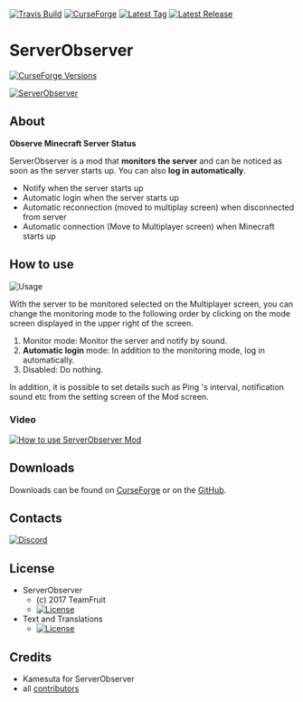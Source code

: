 [![Travis Build](https://img.shields.io/travis/Team-Fruit/ServerObserver.svg?label=Travis%20Build&style=flat)](https://travis-ci.org/Team-Fruit/ServerObserver)
[![CurseForge](http://cf.way2muchnoise.eu/serverobserver.svg)](https://minecraft.curseforge.com/projects/serverobserver)
[![Latest Tag](https://img.shields.io/github/tag/Team-Fruit/ServerObserver.svg?label=Latest%20Tag&style=flat)](https://github.com/Team-Fruit/ServerObserver/tags)
[![Latest Release](https://img.shields.io/github/release/Team-Fruit/ServerObserver.svg?label=Latest%20Release&style=flat)](https://github.com/Team-Fruit/ServerObserver/releases)

# ServerObserver

[![CurseForge Versions](http://cf.way2muchnoise.eu/versions/serverobserver.svg)](https://minecraft.curseforge.com/projects/serverobserver/files)

[![ServerObserver](https://i.gyazo.com/236dc51bb26880ef29640794416c5492.png)](https://minecraft.curseforge.com/projects/serverobserver)

## About

**Observe Minecraft Server Status**

ServerObserver is a mod that **monitors the server** and can be noticed as soon as the server starts up.
You can also **log in automatically**.
- Notify when the server starts up
- Automatic login when the server starts up
- Automatic reconnection (moved to multiplay screen) when disconnected from server
- Automatic connection (Move to Multiplayer screen) when Minecraft starts up

## How to use

![Usage](https://i.gyazo.com/e5bd353ea8bb7dbaf4d36257e161cca1.png)

With the server to be monitored selected on the Multiplayer screen, you can change the monitoring mode to the following order by clicking on the mode screen displayed in the upper right of the screen.
1. Monitor mode: Monitor the server and notify by sound.
2. **Automatic login** mode: In addition to the monitoring mode, log in automatically.
3. Disabled: Do nothing.

In addition, it is possible to set details such as Ping 's interval, notification sound etc from the setting screen of the Mod screen.

### Video
[![How to use ServerObserver Mod](https://img.youtube.com/vi/Uj-l8hasASc/0.jpg)](https://www.youtube.com/watch?v=Uj-l8hasASc)

## Downloads

Downloads can be found on [CurseForge](https://minecraft.curseforge.com/projects/serverobserver) or on the [GitHub](https://github.com/Team-Fruit/ServerObserver/releases).

## Contacts

[![Discord](https://discordapp.com/assets/bb408e0343ddedc0967f246f7e89cebf.svg)](https://discord.gg/zAmvPqV)

## License

* ServerObserver
  - (c) 2017 TeamFruit
  - [![License](https://img.shields.io/badge/License-MIT-blue.svg?style=flat)](https://raw.githubusercontent.com/Team-Fruit/ServerObserver/master/LICENSE.md)
* Text and Translations
  - [![License](https://img.shields.io/badge/License-No%20Restriction-green.svg?style=flat)](https://creativecommons.org/publicdomain/zero/1.0/)

## Credits

* Kamesuta for ServerObserver
* all [contributors](https://github.com/Team-Fruit/ServerObserver/graphs/contributors)